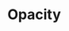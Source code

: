 <script setup>
import TokensTable from '../../src/components/tokens/TokensTable.vue';
import { opacity } from '@wikimedia/codex-design-tokens/dist/index.json';
</script>

# Opacity

<TokensTable
	:tokens="opacity"
	token-demo="OpacityDemo"
/>
